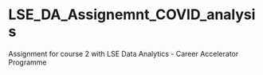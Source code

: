 # LSE_DA_Assignemnt_COVID_analysis
Assignment for course 2 with LSE Data Analytics - Career Accelerator Programme
